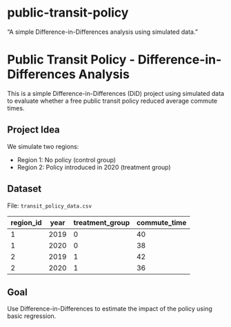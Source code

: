 # public-transit-policy
“A simple Difference-in-Differences analysis using simulated data.”
# Public Transit Policy - Difference-in-Differences Analysis

This is a simple Difference-in-Differences (DiD) project using simulated data to evaluate whether a free public transit policy reduced average commute times.

## Project Idea
We simulate two regions:
- Region 1: No policy (control group)
- Region 2: Policy introduced in 2020 (treatment group)

## Dataset
File: `transit_policy_data.csv`

| region_id | year | treatment_group | commute_time |
|-----------|------|------------------|--------------|
| 1         | 2019 | 0                | 40           |
| 1         | 2020 | 0                | 38           |
| 2         | 2019 | 1                | 42           |
| 2         | 2020 | 1                | 36           |

## Goal
Use Difference-in-Differences to estimate the impact of the policy using basic regression.

